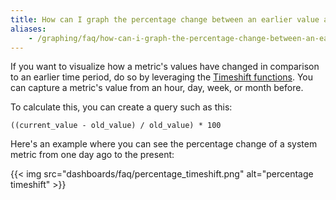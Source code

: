 ```yaml
---
title: How can I graph the percentage change between an earlier value and a current value?
aliases:
    - /graphing/faq/how-can-i-graph-the-percentage-change-between-an-earlier-value-and-a-current-value
---
```


If you want to visualize how a metric's values have changed in comparison to an earlier time period, do so by leveraging the [Timeshift functions][1]. You can capture a metric's value from an hour, day, week, or month before.

To calculate this, you can create a query such as this:

```text
((current_value - old_value) / old_value) * 100
```

Here's an example where you can see the percentage change of a system metric from one day ago to the present:

{{< img src="dashboards/faq/percentage_timeshift.png" alt="percentage timeshift" >}}

[1]: /dashboards/functions/timeshift/
